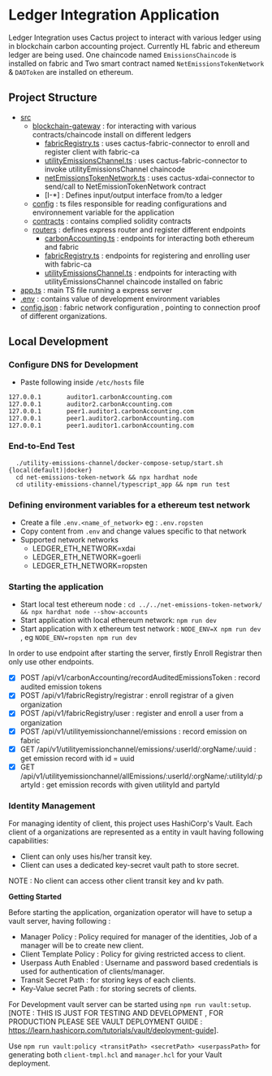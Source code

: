 # Ledger Integration Application

Ledger Integration uses Cactus project to interact with various ledger using in blockchain carbon accounting project. Currently HL fabric and ethereum ledger are being used. One chaincode named `EmissionsChaincode` is installed on fabric and Two smart contract named `NetEmissionsTokenNetwork` & `DAOToken` are installed on ethereum.

## Project Structure

- [src](./src)
    - [blockchain-gateway](./src/blockchain-gateway) : for interacting with various contracts/chaincode install on different ledgers
        - [fabricRegistry.ts](./src/blockchain-gateway/fabricRegistry.ts) : uses cactus-fabric-connector to enroll and register client with fabric-ca
        - [utilityEmissionsChannel.ts](./src/blockchain-gateway/utilityEmissionsChannel.ts) : uses cactus-fabric-connector to invoke utilityEmissionsChannel chaincode
        - [netEmissionsTokenNetwork.ts](./src/blockchain-gateway/netEmissionsTokenNetwork.ts) : uses cactus-xdai-connector to send/call to NetEmissionTokenNetwork contract
        - [I-*] : Defines input/output interface from/to a ledger 
    - [config](./src/config) : ts files responsible for reading configurations and environnement variable for the application
    - [contracts](./src/contracts) : contains complied solidity contracts
    - [routers](./src/routers) : defines express router and register different endpoints
        - [carbonAccounting.ts](./src/routers/carbonAccounting.ts) : endpoints for interacting both ethereum and fabric
        - [fabricRegistry.ts](./src/routers/fabricRegistry.ts) : endpoints for registering and enrolling user with fabric-ca
        - [utilityEmissionsChannel.ts](./src/routers/utilityEmissionsChannel.ts) : endpoints for interacting with utilityEmissionsChannel chaincode installed on fabric
- [app.ts](./app.ts) : main TS file running a express server
- [.env](.env) : contains value of development environment variables
- [config.json](./config.json) : fabric network configuration , pointing to connection proof of different organizations.

## Local Development

### Configure DNS for Development

- Paste following inside ``/etc/hosts`` file

```text
127.0.0.1       auditor1.carbonAccounting.com
127.0.0.1       auditor2.carbonAccounting.com
127.0.0.1       peer1.auditor1.carbonAccounting.com
127.0.0.1       peer1.auditor2.carbonAccounting.com
127.0.0.1       peer1.auditor1.carbonAccounting.com
```

### End-to-End Test

```
  ./utility-emissions-channel/docker-compose-setup/start.sh {local(default)|docker}
  cd net-emissions-token-network && npx hardhat node
  cd utility-emissions-channel/typescript_app && npm run test
```

### Defining environment variables for a ethereum test network

- Create a file `.env.<name_of_network>` eg : `.env.ropsten`
- Copy content from `.env` and change values specific to that network
- Supported network networks
  - LEDGER_ETH_NETWORK=xdai
  - LEDGER_ETH_NETWORK=goerli
  - LEDGER_ETH_NETWORK=ropsten

### Starting the application

- Start local test ethereum node : `cd ../../net-emissions-token-network/ && npx hardhat node --show-accounts`
- Start application with local ethereum network: `npm run dev`
- Start application with `X` ethereum test network : `NODE_ENV=X npm run dev` , eg `NODE_ENV=ropsten npm run dev`

In order to use endpoint after starting the server, firstly Enroll Registrar then only use other endpoints.

- [X] POST /api/v1/carbonAccounting/recordAuditedEmissionsToken : record audited emission tokens
- [X] POST /api/v1/fabricRegistry/registrar : enroll registrar of a given organization
- [X] POST /api/v1/fabricRegistry/user : register and enroll a user from a organization
- [X] POST /api/v1/utilityemissionchannel/emissions : record emission on fabric
- [X] GET  /api/v1/utilityemissionchannel/emissions/:userId/:orgName/:uuid : get emission record with id = uuid
- [X] GET  /api/v1/utilityemissionchannel/allEmissions/:userId/:orgName/:utilityId/:partyId : get emission records with given utilityId and partyId

### Identity Management

For managing identity of client, this project uses HashiCorp's Vault. Each client of a organizations are represented as a entity in vault having following capabilities:

- Client can only uses his/her transit key.
- Client can uses a dedicated key-secret vault path to store secret.

NOTE : No client can access other client transit key and kv path.

**Getting Started**

Before starting the application, organization operator will have to setup a vault server, having following :

- Manager Policy : Policy required for manager of the identities, Job of a manager will be to create new client. 
- Client Template Policy : Policy for giving restricted access to client.
- Userpass Auth Enabled : Username and password based credentials is used for authentication of clients/manager.
- Transit Secret Path : for storing keys of each clients.
- Key-Value secret Path : for storing secrets of clients.

For Development vault server can be started using `npm run vault:setup`. [NOTE : THIS IS JUST FOR TESTING AND DEVELOPMENT , FOR PRODUCTION PLEASE SEE VAULT DEPLOYMENT GUIDE : https://learn.hashicorp.com/tutorials/vault/deployment-guide]. 

Use `npm run vault:policy <transitPath> <secretPath> <userpassPath>` for generating both `client-tmpl.hcl` and `manager.hcl` for your Vault deployment.